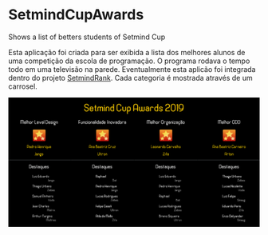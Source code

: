 # SetmindCupAwards
Shows a list of betters students of Setmind Cup

Esta aplicação foi criada para ser exibida a lista dos melhores alunos de uma competição da escola de programação. O programa rodava o tempo todo em uma televisão na parede. Eventualmente esta aplicão foi integrada dentro do projeto [SetmindRank](https://github.com/DrZanuff/SetmindCupRank). Cada categoria é mostrada através de um carrosel.

![Print da tela](https://raw.githubusercontent.com/DrZanuff/SetmindCupAwards/master/PrintAwards2.png)
